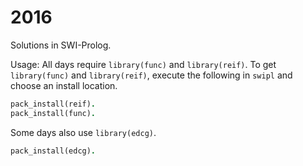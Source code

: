 # 2016

Solutions in SWI-Prolog.

Usage: All days require `library(func)` and `library(reif)`.
To get `library(func)` and `library(reif)`, execute the following in `swipl` and choose an install location.
```prolog
pack_install(reif).
pack_install(func).
```
Some days also use `library(edcg)`.
```prolog
pack_install(edcg).
```
